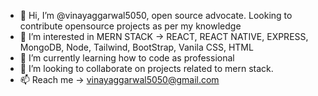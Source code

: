 - 👋 Hi, I’m @vinayaggarwal5050, open source advocate. Looking to contribute opensource projects as per my knowledge
- 👀 I’m interested in MERN STACK -> REACT, REACT NATIVE, EXPRESS, MongoDB, Node, Tailwind, BootStrap, Vanila CSS, HTML
- 🌱 I’m currently learning how to code as professional
- 💞️ I’m looking to collaborate on projects related to mern stack.
- 📫 Reach me -> vinayaggarwal5050@gmail.com

<!---
vinayaggarwal5050/vinayaggarwal5050 is a ✨ special ✨ repository because its `README.md` (this file) appears on your GitHub profile.
You can click the Preview link to take a look at your changes.
--->
